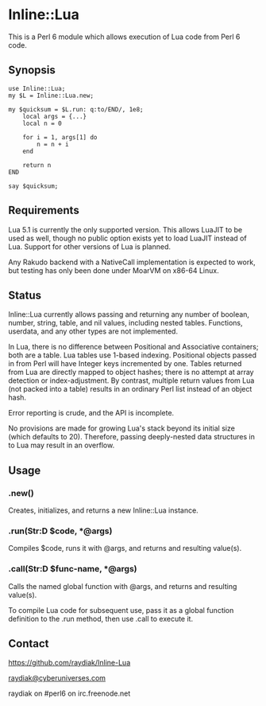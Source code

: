 # Inline::Lua

This is a Perl 6 module which allows execution of Lua code from Perl 6 code.

## Synopsis

    use Inline::Lua;
    my $L = Inline::Lua.new;

    my $quicksum = $L.run: q:to/END/, 1e8;
        local args = {...}
        local n = 0

        for i = 1, args[1] do
            n = n + i
        end

        return n
    END

    say $quicksum;

## Requirements

Lua 5.1 is currently the only supported version. This allows LuaJIT to be used
as well, though no public option exists yet to load LuaJIT instead of Lua.
Support for other versions of Lua is planned.

Any Rakudo backend with a NativeCall implementation is expected to work, but
testing has only been done under MoarVM on x86-64 Linux.

## Status

Inline::Lua currently allows passing and returning any number of boolean,
number,  string, table, and nil values, including nested tables. Functions,
userdata, and any other types are not implemented.

In Lua, there is no difference between Positional and Associative containers;
both are a table. Lua tables use 1-based indexing. Positional objects passed in
from Perl will have Integer keys incremented by one. Tables returned from Lua
are directly mapped to object hashes; there is no attempt at array detection or
index-adjustment. By contrast, multiple return values from Lua (not packed into
a table) results in an ordinary Perl list instead of an object hash.

Error reporting is crude, and the API is incomplete.

No provisions are made for growing Lua's stack beyond its initial size (which
defaults to 20). Therefore, passing deeply-nested data structures in to Lua may
result in an overflow.

## Usage

### .new()

Creates, initializes, and returns a new Inline::Lua instance.

### .run(Str:D $code, \*@args)

Compiles $code, runs it with @args, and returns and resulting value(s).

### .call(Str:D $func-name, \*@args)

Calls the named global function with @args, and returns and resulting value(s).

To compile Lua code for subsequent use, pass it as a global function definition
to the .run method, then use .call to execute it.

## Contact

https://github.com/raydiak/Inline-Lua

raydiak@cyberuniverses.com

raydiak on #perl6 on irc.freenode.net

